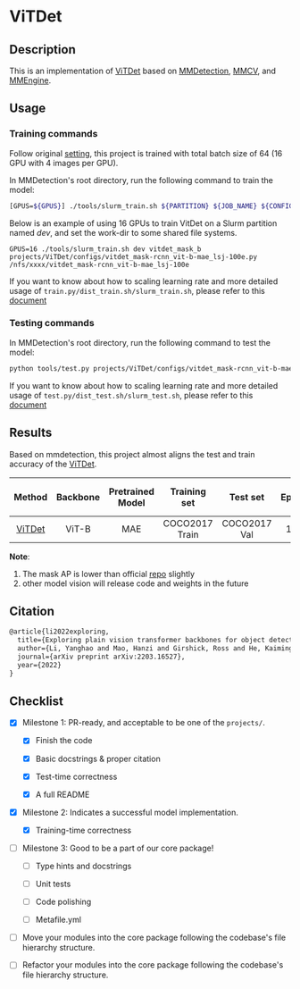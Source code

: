 # ViTDet

## Description

This is an implementation of [ViTDet](https://github.com/facebookresearch/detectron2/tree/main/projects/ViTDet) based on [MMDetection](https://github.com/open-mmlab/mmdetection/tree/3.x), [MMCV](https://github.com/open-mmlab/mmcv), and [MMEngine](https://github.com/open-mmlab/mmengine).

## Usage

### Training commands

Follow original [setting](https://github.com/facebookresearch/detectron2/tree/main/projects/ViTDet), this project is trained with total batch size of 64 (16 GPU with 4 images per GPU).

In MMDetection's root directory, run the following command to train the model:

```bash
[GPUS=${GPUS}] ./tools/slurm_train.sh ${PARTITION} ${JOB_NAME} ${CONFIG_FILE} ${WORK_DIR}
```

Below is an example of using 16 GPUs to train VitDet on a Slurm partition named _dev_, and set the work-dir to some shared file systems.

```shell
GPUS=16 ./tools/slurm_train.sh dev vitdet_mask_b projects/ViTDet/configs/vitdet_mask-rcnn_vit-b-mae_lsj-100e.py /nfs/xxxx/vitdet_mask-rcnn_vit-b-mae_lsj-100e
```

If you want to know about how to scaling learning rate and more detailed usage of `train.py/dist_train.sh/slurm_train.sh`, please refer to this [document](../../docs/en/user_guides/train.md)

### Testing commands

In MMDetection's root directory, run the following command to test the model:

```bash
python tools/test.py projects/ViTDet/configs/vitdet_mask-rcnn_vit-b-mae_lsj-100e.py ${CHECKPOINT_PATH}
```

If you want to know about how to scaling learning rate and more detailed usage of `test.py/dist_test.sh/slurm_test.sh`, please refer to this [document](../../docs/en/user_guides/test.md)

## Results

Based on mmdetection, this project almost aligns the test and train accuracy of the [ViTDet](https://github.com/facebookresearch/detectron2/tree/main/projects/ViTDet).

|                           Method                           | Backbone | Pretrained Model |  Training set  |   Test set   | Epoch | Val Box AP | Val Mask  AP |                                                                                                                                                               Download                                                                                                                                                                |
| :--------------------------------------------------------: | :------: | :--------------: | :------------: | :----------: | :---: | :--------: | :----------: | :-----------------------------------------------------------------------------------------------------------------------------------------------------------------------------------------------------------------------------------------------------------------------------------------------------------------------------------: |
| [ViTDet](./configs/vitdet_mask-rcnn_vit-b-mae_lsj-100e.py) |  ViT-B   |       MAE        | COCO2017 Train | COCO2017 Val |  100  |    51.6    |     45.7     | [model](https://download.openmmlab.com/mmdetection/v3.0/vitdet/vitdet_mask-rcnn_vit-b-mae_lsj-100e/vitdet_mask-rcnn_vit-b-mae_lsj-100e_20230328_153519-e15fe294.pth) / [log](https://download.openmmlab.com/mmdetection/v3.0/vitdet/vitdet_mask-rcnn_vit-b-mae_lsj-100e/vitdet_mask-rcnn_vit-b-mae_lsj-100e_20230328_153519.log.json) |

**Note**:

1. The mask AP is lower than official [repo](https://github.com/facebookresearch/detectron2/tree/main/projects/ViTDet) slightly
2. other model vision will release code and weights in the future

## Citation

```latex
@article{li2022exploring,
  title={Exploring plain vision transformer backbones for object detection},
  author={Li, Yanghao and Mao, Hanzi and Girshick, Ross and He, Kaiming},
  journal={arXiv preprint arXiv:2203.16527},
  year={2022}
}
```

## Checklist

<!-- Here is a checklist illustrating a usual development workflow of a successful project, and also serves as an overview of this project's progress. The PIC (person in charge) or contributors of this project should check all the items that they believe have been finished, which will further be verified by codebase maintainers via a PR.
OpenMMLab's maintainer will review the code to ensure the project's quality. Reaching the first milestone means that this project suffices the minimum requirement of being merged into 'projects/'. But this project is only eligible to become a part of the core package upon attaining the last milestone.
Note that keeping this section up-to-date is crucial not only for this project's developers but the entire community, since there might be some other contributors joining this project and deciding their starting point from this list. It also helps maintainers accurately estimate time and effort on further code polishing, if needed.
A project does not necessarily have to be finished in a single PR, but it's essential for the project to at least reach the first milestone in its very first PR. -->

- [x] Milestone 1: PR-ready, and acceptable to be one of the `projects/`.

  - [x] Finish the code

    <!-- The code's design shall follow existing interfaces and convention. For example, each model component should be registered into `mmdet.registry.MODELS` and configurable via a config file. -->

  - [x] Basic docstrings & proper citation

    <!-- Each major object should contain a docstring, describing its functionality and arguments. If you have adapted the code from other open-source projects, don't forget to cite the source project in docstring and make sure your behavior is not against its license. Typically, we do not accept any code snippet under GPL license. [A Short Guide to Open Source Licenses](https://medium.com/nationwide-technology/a-short-guide-to-open-source-licenses-cf5b1c329edd) -->

  - [x] Test-time correctness

    <!-- If you are reproducing the result from a paper, make sure your model's inference-time performance matches that in the original paper. The weights usually could be obtained by simply renaming the keys in the official pre-trained weights. This test could be skipped though, if you are able to prove the training-time correctness and check the second milestone. -->

  - [x] A full README

    <!-- As this template does. -->

- [x] Milestone 2: Indicates a successful model implementation.

  - [x] Training-time correctness

    <!-- If you are reproducing the result from a paper, checking this item means that you should have trained your model from scratch based on the original paper's specification and verified that the final result matches the report within a minor error range. -->

- [ ] Milestone 3: Good to be a part of our core package!

  - [ ] Type hints and docstrings

    <!-- Ideally *all* the methods should have [type hints](https://www.pythontutorial.net/python-basics/python-type-hints/) and [docstrings](https://google.github.io/styleguide/pyguide.html#381-docstrings). [Example](https://github.com/open-mmlab/mmdetection/blob/5b0d5b40d5c6cfda906db7464ca22cbd4396728a/mmdet/datasets/transforms/transforms.py#L41-L169) -->

  - [ ] Unit tests

    <!-- Unit tests for each module are required. [Example](https://github.com/open-mmlab/mmdetection/blob/5b0d5b40d5c6cfda906db7464ca22cbd4396728a/tests/test_datasets/test_transforms/test_transforms.py#L35-L88) -->

  - [ ] Code polishing

    <!-- Refactor your code according to reviewer's comment. -->

  - [ ] Metafile.yml

    <!-- It will be parsed by MIM and Inferencer. [Example](https://github.com/open-mmlab/mmdetection/blob/3.x/configs/faster_rcnn/metafile.yml) -->

- [ ] Move your modules into the core package following the codebase's file hierarchy structure.

  <!-- In particular, you may have to refactor this README into a standard one. [Example](https://github.com/open-mmlab/mmdetection/blob/3.x/configs/faster_rcnn/README.md) -->

- [ ] Refactor your modules into the core package following the codebase's file hierarchy structure.
